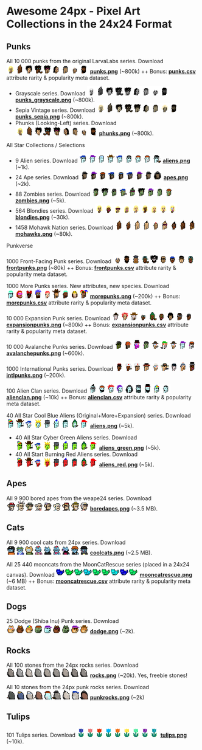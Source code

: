 

# Awesome 24px - Pixel Art Collections in the 24x24 Format


## Punks

All 10 000 punks from the original LarvaLabs series.     Download ![](i/punks-strip.png) [**punks.png**](https://github.com/larvalabs/cryptopunks/blob/master/punks.png) (~800k) ++ Bonus: [**punks.csv**](https://github.com/cryptopunksnotdead/punks.attributes/tree/master/original/) attribute rarity & popularity meta dataset.

- Grayscale series.   Download ![](i/punks_grayscale-strip.png) [**punks_grayscale.png**](https://github.com/cryptopunksnotdead/cryptopunks/blob/master/grayscale/i/punks_grayscale.png) (~800k).
- Sepia Vintage series.    Download ![](i/punks_sepia-strip.png)  [**punks_sepia.png**](https://github.com/cryptopunksnotdead/cryptopunks/blob/master/grayscale/i/punks_sepia.png) (~800k).
- Phunks (Looking-Left) series.   Download   ![](i/phunks-strip.png) [**phunks.png**](https://github.com/cryptopunksnotdead/programming-cryptopunks/blob/master/i/phunks.png) (~800k).

<!-- break -->

All Star Collections / Selections

- 9 Alien series.    Download ![](i/aliens-strip.png)  [**aliens.png**](https://github.com/cryptopunksnotdead/programming-cryptopunks/blob/master/i/aliens.png) (~1k).
- 24 Ape series.      Download ![](i/apes-strip.png)  [**apes.png**](https://github.com/cryptopunksnotdead/programming-cryptopunks/blob/master/i/apes.png) (~2k).
- 88 Zombies series.      Download ![](i/zombies-strip.png)  [**zombies.png**](https://github.com/cryptopunksnotdead/programming-cryptopunks/blob/master/i/zombies.png) (~5k).
- 564 Blondies series.      Download ![](i/blondies-strip.png)  [**blondies.png**](https://github.com/cryptopunksnotdead/programming-cryptopunks/blob/master/i/blondies.png) (~30k).
- 1458 Mohawk Nation series.    Download ![](i/mohawks-strip.png)  [**mohawks.png**](https://github.com/cryptopunksnotdead/programming-cryptopunks/blob/master/i/mohawks.png) (~80k).


<!-- break -->

Punkverse

1000 Front-Facing Punk series.    Download ![](i/frontpunks-strip.png)   [**frontpunks.png**](https://github.com/cryptopunksnotdead/programming-cryptopunks/blob/master/i/frontpunks.png) (~80k) ++  Bonus: [**frontpunks.csv**](https://github.com/cryptopunksnotdead/punks.attributes/tree/master/front/) attribute rarity & popularity meta dataset.

1000 More Punks series. New attributes, new species.     Download ![](i/morepunks-strip.png) [**morepunks.png**](https://github.com/cryptopunksnotdead/programming-cryptopunks/blob/master/i/morepunks.png) (~200k) ++  Bonus: [**morepunks.csv**](https://github.com/cryptopunksnotdead/punks.attributes/tree/master/more/) attribute rarity & popularity meta dataset.

10 000 Expansion Punk series.     Download ![](i/expansionpunks-strip.png) [**expansionpunks.png**](https://expansionpunks.com/provenance/expansionpunks.png) (~800k) ++  Bonus:  [**expansionpunks.csv**](https://github.com/cryptopunksnotdead/punks.attributes/tree/master/expansion/) attribute rarity & popularity meta dataset.

10 000 Avalanche Punks series.    Download ![](i/avalanchepunks-strip.png) [**avalanchepunks.png**](collection/avalanchepunks.png) (~600k).

1000 International Punks series.   Download ![](i/intlpunks-strip.png) [**intlpunks.png**](collection/intlpunks.png) (~200k).



100 Alien Clan series.     Download ![](i/alienclan-strip.png) [**alienclan.png**](https://github.com/cryptopunksnotdead/programming-cryptopunks/blob/master/i/alienclan.png) (~10k)  ++    Bonus:  [**alienclan.csv**](https://github.com/cryptopunksnotdead/punks.attributes/tree/master/alienclan/) attribute rarity & popularity meta dataset.


40 All Star Cool Blue Aliens (Original+More+Expansion) series.  Download ![](i/aliens_blue-strip.png)  [**aliens.png**](https://github.com/cryptopunksnotdead/cryptopunks/blob/master/aliens/i/aliens-randomized.png)  (~5k).
- 40 All Star Cyber Green Aliens series.     Download  ![](i/aliens_green-strip.png) [**aliens_green.png**](https://github.com/cryptopunksnotdead/cryptopunks/blob/master/aliens/i/aliens_green.png) (~5k).
- 40 All Start Burning Red Aliens series.    Download ![](i/aliens_red-strip.png)  [**aliens_red.png**](https://github.com/cryptopunksnotdead/cryptopunks/blob/master/aliens/i/aliens_red.png) (~5k).




## Apes

All 9 900 bored apes from the weape24 series.  Download ![](i/boredapes-strip.png)  [**boredapes.png**](collection/boredapes.png) (~3.5 MB).



## Cats

All 9 900 cool cats from 24px series.  Download ![](i/coolcats-strip.png)  [**coolcats.png**](collection/coolcats.png) (~2.5 MB).

All 25 440 mooncats from the MoonCatRescue series (placed in a 24x24 canvas). Download ![](i/mooncatrescue-strip.png)  [**mooncatrescue.png**](https://github.com/cryptocopycats/awesome-mooncatrescue-bubble/blob/master/i/mooncatrescue.png) (~6 MB) ++
Bonus:  [**mooncatrescue.csv**](https://github.com/cryptocopycats/mooncatrescue)
attribute rarity & popularity meta dataset.


## Dogs

25 Dodge (Shiba Inu) Punk series.  Download ![](i/dodge-strip.png)  [**dodge.png**](https://github.com/cryptopunksnotdead/programming-cryptopunks/blob/master/i/dodge.png) (~2k).



## Rocks

All 100 stones from the 24px rocks series. Download  ![](i/rocks-strip.png)  [**rocks.png**](collection/rocks.png) (~20k). Yes, freebie stones!

All 10 stones from the 24px punk rocks series. Download ![](i/punkrocks-strip.png)  [**punkrocks.png**](https://github.com/cryptopunksnotdead/programming-cryptopunks/blob/master/i/punkrocks.png) (~2k)


## Tulips

101 Tulips series. Download ![](i/tulips-strip.png) [**tulips.png**](collection/tulips.png) (~10k).


